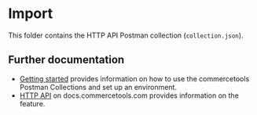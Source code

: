 # Import

This folder contains the HTTP API Postman collection (`collection.json`).

## Further documentation

- [Getting started](/../GettingStarted.md) provides information on how to use the commercetools Postman Collections and set up an environment.
- [HTTP API](https://docs.commercetools.com/api/) on docs.commercetools.com provides information on the feature.
